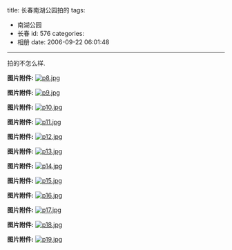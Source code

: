 title: 长春南湖公园拍的
tags:
  - 南湖公园
  - 长春
id: 576
categories:
  - 相册
date: 2006-09-22 06:01:48
---

拍的不怎么样.

**图片附件:**
[![p8.jpg](//blog.foolbird.net/wp-content/uploads/2007/01/34_p8.jpg)](http://www.foolbird.net/576.html/p8.jpg "p8.jpg")

**图片附件:**
[![p9.jpg](//blog.foolbird.net/wp-content/uploads/2007/01/35_p9.jpg)](http://www.foolbird.net/576.html/p9.jpg "p9.jpg")

**图片附件:**
[![p10.jpg](//blog.foolbird.net/wp-content/uploads/2007/01/36_p10.jpg)](http://www.foolbird.net/576.html/p10.jpg "p10.jpg")

**图片附件:**
[![p11.jpg](//blog.foolbird.net/wp-content/uploads/2007/01/37_p11.jpg)](http://www.foolbird.net/576.html/p11.jpg "p11.jpg")

**图片附件:**
[![p12.jpg](//blog.foolbird.net/wp-content/uploads/2007/01/38_p12.jpg)](http://www.foolbird.net/576.html/p12.jpg "p12.jpg")

**图片附件:**
[![p13.jpg](//blog.foolbird.net/wp-content/uploads/2007/01/39_p13.jpg)](http://www.foolbird.net/576.html/p13.jpg "p13.jpg")

**图片附件:**
[![p14.jpg](//blog.foolbird.net/wp-content/uploads/2007/01/40_p14.jpg)](http://www.foolbird.net/576.html/p14.jpg "p14.jpg")

**图片附件:**
[![p15.jpg](//blog.foolbird.net/wp-content/uploads/2007/01/41_p15.jpg)](http://www.foolbird.net/576.html/p15.jpg "p15.jpg")

**图片附件:**
[![p16.jpg](//blog.foolbird.net/wp-content/uploads/2007/01/42_p16.jpg)](http://www.foolbird.net/576.html/p16.jpg "p16.jpg")

**图片附件:**
[![p17.jpg](//blog.foolbird.net/wp-content/uploads/2007/01/43_p17.jpg)](http://www.foolbird.net/576.html/p17.jpg "p17.jpg")

**图片附件:**
[![p18.jpg](//blog.foolbird.net/wp-content/uploads/2007/01/44_p18.jpg)](http://www.foolbird.net/576.html/p18.jpg "p18.jpg")

**图片附件:**
[![p19.jpg](//blog.foolbird.net/wp-content/uploads/2007/01/45_p19.jpg)](http://www.foolbird.net/576.html/p19.jpg "p19.jpg")